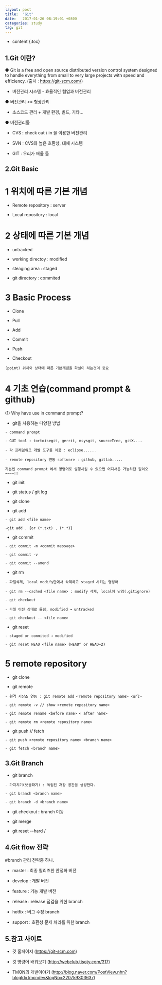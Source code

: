 ```yaml
---
layout: post
title:  "Git"
date:   2017-01-26 08:19:01 +0800
categories: study
tag: git
---
```


* content
{:toc}


1.Git 이란?
------------------------

 ● Git is a free and open source distributed version control system designed to handle everything from small to very large projects with speed and efficiency. (출처 : https://git-scm.com/)

   - 버전관리 시스템 - 효율적인 협업과 버전관리


 ● 버전관리 <= 형상관리

   - 소스코드 관리 + 개발 환경, 빌드, 기타...


 ● 버전관리툴

   - CVS : check out / in 을 이용한 버전관리

   - SVN : CVS와 높은 호환성, 대체 시스템

   - GIT : 우리가 배울 툴

2.Git Basic
------------------------

 # 1 위치에 따른 기본 개념

   - Remote repository : server

   - Local repository : local
	

 # 2 상태에 따른 기본 개념

   - untracked

   - working directoy : modified

   - steaging area : staged

   - git directory : commited
	
 # 3 Basic Process

   - Clone

   - Pull

   - Add

   - Commit

   - Push

   - Checkout

	(point) 위치와 상태에 따른 기본개념을 확실이 하는것이 중요
	
 # 4 기초 연습(command prompt & github)

  (1) Why have use in command prompt?
   
   - git을 사용하는 다양한 방법
   
   	- command prompt
   
   	- GUI tool : tortoisegit, gerrit, msysgit, sourceTree, gitX....

   	- 각 프레임워크 개발 도구를 이용 : eclipse......

   	- remote repository 연동 software : github, gitlab.....

    기본인 command prompt 에서 명령어로 실행시킬 수 있으면 어디서든 가능하단 말이오~~~~!!

   - git init

   - git status / git log

   - git clone

   - git add

   	- git add <file name>

   	-git add . {or (*.txt) , (*.*)} 

   - git commit

   	- git commit -m <commit message>

   	- git commit -v

   	- git commit --amend

   - git rm

   	- 파일삭제, local modify단에서 삭제하고 staged 시키는 명령어

   	- git rm --cached <file name> : modify 삭제, local에 남김(.gitignore) 

   	- git checkout

   	- 파일 이전 상태로 돌림, modified → untracked

   	- git checkout -- <file name> 

   - git reset

   	- staged or commited → modified

   	- git reset HEAD <file name> (HEAD^ or HEAD~2)

 # 5 remote repository
 
   - git clone <url>

   - git remote

   	- 원격 저장소 연동 : git remote add <remote repository name> <url>

   	- git remote -v // show <remote repository name>

   	- git remote rename <before name> < after name>

   	- git remote rm <remote repository name>

   - git push // fetch

   	- git push <remote repository name> <branch name>

   	- git fetch <branch name>

3.Git Branch
------------------------

   - git branch

   	- 가지치기(냇물파기) : 독립된 저장 공간을 생성한다. 

   	- git branch <branch name>

   	- git branch -d <branch name>

   - git checkout <branch name> : branch 이동

   - git merge <branch name>

   - git reset --hard <remote name>/<branch name>

4.Git flow 전략
------------------------

 #branch 관리 전략중 하나.

   - master : 최종 릴리즈한 안정화 버전

   - develop : 개발 버전

   - feature : 기능 개발 버전

   - release : release 점검을 위한 branch

   - hotfix : 버그 수정 branch

   - support : 호환성 문제 처리를 위한 branch

5.참고 사이트
------------------------

   - 깃 홈페이지 (https://git-scm.com)

   - 깃 명령어 배워보기 (http://webclub.tisoty.com/317)

   - TMON의 개발이야기 (http://blog.naver.com/PostView.nhn?blogId=tmondev&logNo=220759303637)